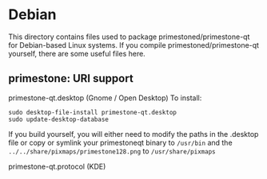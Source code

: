 
Debian
====================
This directory contains files used to package primestoned/primestone-qt
for Debian-based Linux systems. If you compile primestoned/primestone-qt yourself, there are some useful files here.

## primestone: URI support ##


primestone-qt.desktop  (Gnome / Open Desktop)
To install:

	sudo desktop-file-install primestone-qt.desktop
	sudo update-desktop-database

If you build yourself, you will either need to modify the paths in
the .desktop file or copy or symlink your primestoneqt binary to `/usr/bin`
and the `../../share/pixmaps/primestone128.png` to `/usr/share/pixmaps`

primestone-qt.protocol (KDE)

